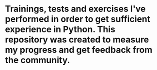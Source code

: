 # Trainings, tests and exercises I've performed in order to get sufficient experience in Python. This repository was created to measure my progress and get feedback from the community. 
